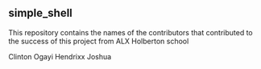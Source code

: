 ## simple_shell

This repository contains the names of the contributors that contributed to the success of this project from ALX Holberton school

Clinton Ogayi
Hendrixx Joshua
